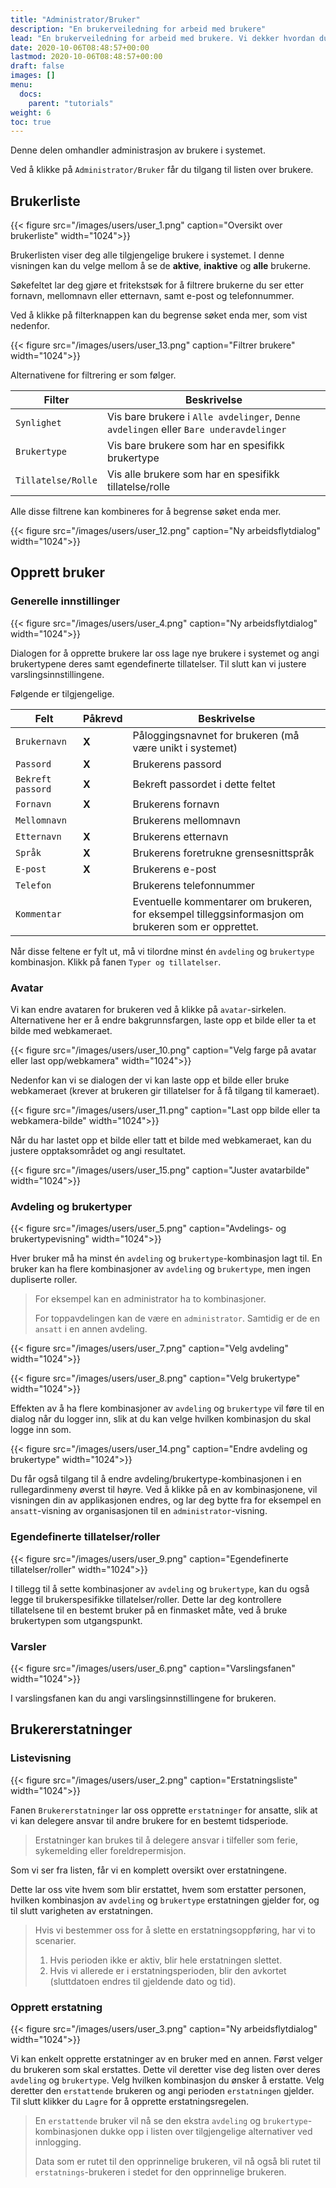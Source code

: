```yaml
---
title: "Administrator/Bruker"
description: "En brukerveiledning for arbeid med brukere"
lead: "En brukerveiledning for arbeid med brukere. Vi dekker hvordan du oppretter og endrer brukere."
date: 2020-10-06T08:48:57+00:00
lastmod: 2020-10-06T08:48:57+00:00
draft: false
images: []
menu:
  docs:
    parent: "tutorials"
weight: 6
toc: true
---
```

Denne delen omhandler administrasjon av brukere i systemet.

Ved å klikke på `Administrator/Bruker` får du tilgang til listen over brukere.

## Brukerliste
{{< figure src="/images/users/user_1.png" caption="Oversikt over brukerliste" width="1024">}}

Brukerlisten viser deg alle tilgjengelige brukere i systemet. I denne visningen kan du velge mellom å se de **aktive**, **inaktive** og **alle** brukerne.

Søkefeltet lar deg gjøre et fritekstsøk for å filtrere brukerne du ser etter fornavn, mellomnavn eller etternavn, samt e-post og telefonnummer.

Ved å klikke på filterknappen kan du begrense søket enda mer, som vist nedenfor.

{{< figure src="/images/users/user_13.png" caption="Filtrer brukere" width="1024">}}

Alternativene for filtrering er som følger.

| Filter | Beskrivelse |
| --- | --- |
| `Synlighet` | Vis bare brukere i `Alle avdelinger`, `Denne avdelingen` eller `Bare underavdelinger` |
| `Brukertype` | Vis bare brukere som har en spesifikk brukertype |
| `Tillatelse/Rolle` | Vis alle brukere som har en spesifikk tillatelse/rolle |

Alle disse filtrene kan kombineres for å begrense søket enda mer.

{{< figure src="/images/users/user_12.png" caption="Ny arbeidsflytdialog" width="1024">}}

## Opprett bruker

### Generelle innstillinger

{{< figure src="/images/users/user_4.png" caption="Ny arbeidsflytdialog" width="1024">}}

Dialogen for å opprette brukere lar oss lage nye brukere i systemet og angi brukertypene deres samt egendefinerte tillatelser. Til slutt kan vi justere varslingsinnstillingene.

Følgende er tilgjengelige.

| Felt | Påkrevd | Beskrivelse |
| --- | --- | --- |
| `Brukernavn` | **X** | Påloggingsnavnet for brukeren (må være unikt i systemet) |
| `Passord` | **X** | Brukerens passord |
| `Bekreft passord` | **X** | Bekreft passordet i dette feltet |
| `Fornavn` | **X** | Brukerens fornavn |
| `Mellomnavn` |  | Brukerens mellomnavn |
| `Etternavn` | **X** | Brukerens etternavn |
| `Språk` | **X** | Brukerens foretrukne grensesnittspråk |
| `E-post` | **X** | Brukerens e-post |
| `Telefon` |  | Brukerens telefonnummer |
| `Kommentar` |  | Eventuelle kommentarer om brukeren, for eksempel tilleggsinformasjon om brukeren som er opprettet. |

Når disse feltene er fylt ut, må vi tilordne minst én `avdeling` og `brukertype` kombinasjon. Klikk på fanen `Typer og tillatelser`.

### Avatar

Vi kan endre avataren for brukeren ved å klikke på `avatar`-sirkelen. Alternativene her er å endre bakgrunnsfargen, laste opp et bilde eller ta et bilde med webkameraet.

{{< figure src="/images/users/user_10.png" caption="Velg farge på avatar eller last opp/webkamera" width="1024">}}

Nedenfor kan vi se dialogen der vi kan laste opp et bilde eller bruke webkameraet (krever at brukeren gir tillatelser for å få tilgang til kameraet).

{{< figure src="/images/users/user_11.png" caption="Last opp bilde eller ta webkamera-bilde" width="1024">}}

Når du har lastet opp et bilde eller tatt et bilde med webkameraet, kan du justere opptaksområdet og angi resultatet.

{{< figure src="/images/users/user_15.png" caption="Juster avatarbilde" width="1024">}}

### Avdeling og brukertyper

{{< figure src="/images/users/user_5.png" caption="Avdelings- og brukertypevisning" width="1024">}}

Hver bruker må ha minst én `avdeling` og `brukertype`-kombinasjon lagt til. En bruker kan ha flere kombinasjoner av `avdeling` og `brukertype`, men ingen dupliserte roller.

> For eksempel kan en administrator ha to kombinasjoner.
>
> For toppavdelingen kan de være en `administrator`.
> Samtidig er de en `ansatt` i en annen avdeling.

{{< figure src="/images/users/user_7.png" caption="Velg avdeling" width="1024">}}

{{< figure src="/images/users/user_8.png" caption="Velg brukertype" width="1024">}}

Effekten av å ha flere kombinasjoner av `avdeling` og `brukertype` vil føre til en dialog når du logger inn, slik at du kan velge hvilken kombinasjon
du skal logge inn som.

{{< figure src="/images/users/user_14.png" caption="Endre avdeling og brukertype" width="1024">}}

Du får også tilgang til å endre avdeling/brukertype-kombinasjonen i en rullegardinmeny øverst til høyre. Ved å klikke på en av kombinasjonene, vil visningen din
av applikasjonen endres, og lar deg bytte fra for eksempel en `ansatt`-visning av organisasjonen til en `administrator`-visning.

### Egendefinerte tillatelser/roller

{{< figure src="/images/users/user_9.png" caption="Egendefinerte tillatelser/roller" width="1024">}}

I tillegg til å sette kombinasjoner av `avdeling` og `brukertype`, kan du også legge til brukerspesifikke tillatelser/roller. Dette lar deg kontrollere tillatelsene til en bestemt bruker på en finmasket måte, ved å bruke brukertypen som utgangspunkt.

### Varsler

{{< figure src="/images/users/user_6.png" caption="Varslingsfanen" width="1024">}}

I varslingsfanen kan du angi varslingsinnstillingene for brukeren.

## Brukererstatninger

### Listevisning

{{< figure src="/images/users/user_2.png" caption="Erstatningsliste" width="1024">}}

Fanen `Brukererstatninger` lar oss opprette `erstatninger` for ansatte, slik at vi kan delegere ansvar til andre brukere for en bestemt tidsperiode.

> Erstatninger kan brukes til å delegere ansvar i tilfeller som ferie, sykemelding eller foreldrepermisjon.

Som vi ser fra listen, får vi en komplett oversikt over erstatningene.

Dette lar oss vite hvem som blir erstattet, hvem som erstatter personen, hvilken kombinasjon av `avdeling` og `brukertype` erstatningen gjelder for, og til slutt varigheten av erstatningen.

> Hvis vi bestemmer oss for å slette en erstatningsoppføring, har vi to scenarier.
> 
> 1. Hvis perioden ikke er aktiv, blir hele erstatningen slettet.
> 2. Hvis vi allerede er i erstatningsperioden, blir den avkortet (sluttdatoen endres til gjeldende dato og tid).

### Opprett erstatning

{{< figure src="/images/users/user_3.png" caption="Ny arbeidsflytdialog" width="1024">}}

Vi kan enkelt opprette erstatninger av en bruker med en annen. Først velger du brukeren som skal erstattes. Dette vil deretter vise deg listen over deres `avdeling` og `brukertype`. Velg hvilken kombinasjon du ønsker å erstatte. Velg deretter den `erstattende` brukeren og angi perioden `erstatningen` gjelder. Til slutt klikker du `Lagre` for å opprette erstatningsregelen.

> En `erstattende` bruker vil nå se den ekstra `avdeling` og `brukertype`-kombinasjonen dukke opp i listen over tilgjengelige alternativer ved innlogging.
>
> Data som er rutet til den opprinnelige brukeren, vil nå også bli rutet til `erstatnings`-brukeren i stedet for den opprinnelige brukeren.